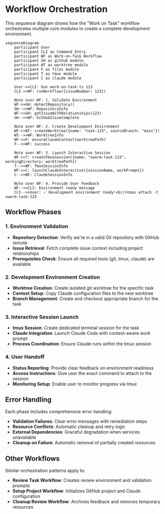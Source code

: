 # Workflow Orchestration

This sequence diagram shows how the "Work on Task" workflow orchestrates multiple core modules to create a complete development environment.

```mermaid
sequenceDiagram
    participant User
    participant CLI as Command Entry
    participant WF as Work-on-Task Workflow
    participant GH as github module
    participant WT as worktree module
    participant F as files module
    participant T as tmux module
    participant C as claude module
    
    User->>CLI: bun work-on-task.ts 123
    CLI->>WF: runWorkflow({issueNumber: 123})
    
    Note over WF: 1. Validate Environment
    WF->>GH: detectRepository()
    GH-->>WF: RepositoryInfo
    WF->>GH: getIssueWithRelationships(123)
    GH-->>WF: GitHubIssueComplete
    
    Note over WF: 2. Create Development Environment
    WF->>WT: createWorktree({name: "task-123", sourceBranch: "main"})
    WT-->>WF: WorktreeInfo
    WF->>F: ensureClaudeContext(worktreePath)
    F-->>WF: success
    
    Note over WF: 3. Launch Interactive Session
    WF->>T: createTmuxSession({name: "swarm-task-123", workingDirectory: worktreePath})
    T-->>WF: TmuxSessionInfo
    WF->>C: launchClaudeInteractive({sessionName, workPrompt})
    C-->>WF: ClaudeSessionInfo
    
    Note over WF: 4. Provide User Feedback
    WF-->>CLI: Environment ready message
    CLI-->>User: ✅ Development environment ready!<br/>tmux attach -t swarm-task-123
```

## Workflow Phases

### 1. Environment Validation
- **Repository Detection**: Verify we're in a valid Git repository with GitHub remote
- **Issue Retrieval**: Fetch complete issue context including project relationships
- **Prerequisites Check**: Ensure all required tools (git, tmux, claude) are available

### 2. Development Environment Creation
- **Worktree Creation**: Create isolated git worktree for the specific task
- **Context Setup**: Copy Claude configuration files to the new worktree
- **Branch Management**: Create and checkout appropriate branch for the task

### 3. Interactive Session Launch
- **tmux Session**: Create dedicated terminal session for the task
- **Claude Integration**: Launch Claude Code with context-aware work prompt
- **Process Coordination**: Ensure Claude runs within the tmux session

### 4. User Handoff
- **Status Reporting**: Provide clear feedback on environment readiness
- **Access Instructions**: Give user the exact command to attach to the session
- **Monitoring Setup**: Enable user to monitor progress via tmux

## Error Handling

Each phase includes comprehensive error handling:
- **Validation Failures**: Clear error messages with remediation steps
- **Resource Conflicts**: Automatic cleanup and retry logic
- **External Dependencies**: Graceful degradation when services unavailable
- **Cleanup on Failure**: Automatic removal of partially created resources

## Other Workflows

Similar orchestration patterns apply to:
- **Review Task Workflow**: Creates review environment and validation prompts
- **Setup Project Workflow**: Initializes GitHub project and Claude configuration
- **Cleanup Review Workflow**: Archives feedback and removes temporary resources 
